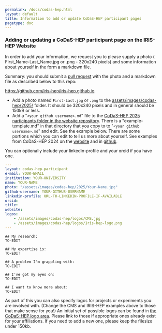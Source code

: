 ```yaml
---
permalink: /docs/codas-hep.html
layout: default
title: Information to add or update CoDaS-HEP participant pages
pagetype: doc
---
```


### Adding or updating a CoDaS-HEP participant page on the IRIS-HEP Website

In order to add your information, we request you to please supply a photo ( First_Name-Last_Name.jpg or .png - 320x240 pixels) and some information about
yourself in the form a markdown file.

Summary: you should submit a [pull request](https://docs.github.com/en/pull-requests/collaborating-with-pull-requests/proposing-changes-to-your-work-with-pull-requests/creating-a-pull-request#) with the photo and a markdown file as described below to this repo:

<https://github.com/iris-hep/iris-hep.github.io>

* Add a photo named `First-Last.jpg` or `.png` to the [assets/images/codas-hep/2025/](https://github.com/iris-hep/iris-hep.github.io/tree/master/assets/images/codas-hep/2025/) folder. It should be 320x240 pixels and in general should be 150kB or less.
* Add a "`<your github username>.md`" file to the [CoDaS-HEP 2025 participants folder in the website repository](https://github.com/iris-hep/iris-hep.github.io/tree/master/_codas-hep-students/2025/). There is a "example-template.md" in that directory that you copy to to "`<your github username>.md`" and edit. See the example below. There are some portions which you can edit to tell us more about yourself. See examples from CoDaS-HEP 2024 on the [website](https://iris-hep.org/codas-hep-2024.html) and in [github](https://github.com/iris-hep/iris-hep.github.io/tree/master/_codas-hep-students/2024/).

You can optionally include your linkedin-profile and your orcid if you have one.

```yml
---
layout: codas-hep-participant
e-mail: YOUR-EMAIL
institution: YOUR-UNIVERSITY
name: YOUR-NAME
photo: "/assets/images/codas-hep/2025/Your-Name.jpg"
github-username: YOUR-GITHUB-USERNAME
linkedin-profile: URL-TO-LINKEDIN-PROFILE-IF-AVAILABLE
orcid:
title:
website:
logos:
    - /assets/images/codas-hep/logos/CMS.jpg
    - /assets/images/codas-hep/logos/Iris-hep-logo.png
---
```

```
## My research:
TO-EDIT

## My expertise is:
TO-EDIT

## A problem I'm grappling with:
TO-EDIT

## I've got my eyes on:
TO-EDIT

## I want to know more about:
TO-EDIT
```

As part of this you can also specify logos for projects or experiments
you are involved with. (Change the CMS and IRIS-HEP examples above to
those that make sense for you!) An initial set of possible logos
can be found in [the CoDaS-HEP logo area](https://github.com/iris-hep/iris-hep.github.io/tree/master/assets/images/codas-hep/logos). Please link to those if appropriate ones already exist for your affiliations. If you need to add a new one, please keep the filesize under 150kb.
